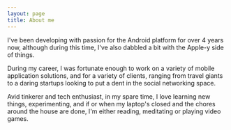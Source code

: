 ```yaml
---
layout: page
title: About me
---
```


I've been developing with passion for the Android platform for over 4 years now, although during this time, I've also dabbled a bit with the Apple-y side of things.

During my career, I was fortunate enough to work on a variety of mobile application solutions, and for a variety of clients, ranging from travel giants to a daring startups looking to put a dent in the social networking space.

Avid tinkerer and tech enthusiast, in my spare time, I love learning new things, experimenting, and if or when my laptop's closed and the chores around the house are done, I'm either reading, meditating or playing video games. 